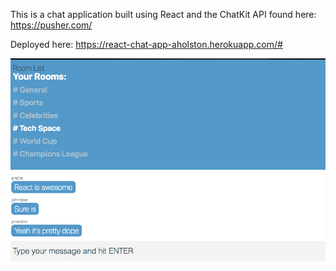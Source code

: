 This is a chat application built using React and the ChatKit API found here: https://pusher.com/

Deployed here: https://react-chat-app-aholston.herokuapp.com/#

<img src='images/photo.png'>
